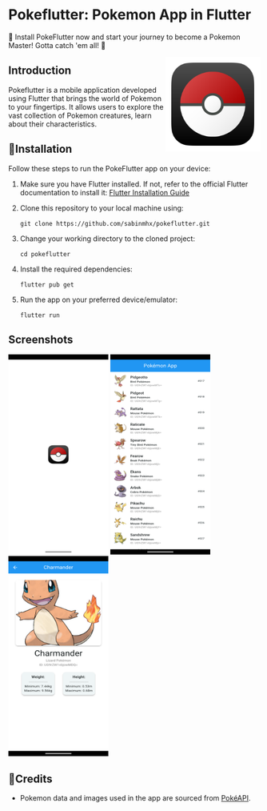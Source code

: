 # Pokeflutter: Pokemon App in Flutter

📱 Install PokeFlutter now and start your journey to become a Pokemon Master! Gotta catch 'em all! 🌟

<img align="right" alt="Pokeflutter Logo" src="https://raw.githubusercontent.com/sabinmhx/pokeflutter/master/assets/icon.png" height="190"/>


## Introduction

Pokeflutter is a mobile application developed using Flutter that brings the world of Pokemon to your fingertips. It allows users to explore the vast collection of Pokemon creatures, learn about their characteristics.

## 📱Installation

Follow these steps to run the PokeFlutter app on your device:

1. Make sure you have Flutter installed. If not, refer to the official Flutter documentation to install it: [Flutter Installation Guide](https://flutter.dev/docs/get-started/install)

2. Clone this repository to your local machine using:

    ```
    git clone https://github.com/sabinmhx/pokeflutter.git
    ```

3. Change your working directory to the cloned project:

    ```
    cd pokeflutter
    ```

4. Install the required dependencies:

    ```
    flutter pub get
    ```

5. Run the app on your preferred device/emulator:

    ```
    flutter run
    ```


## Screenshots

<p float="left">
    <img alt="Loading Screen" src="https://raw.githubusercontent.com/sabinmhx/pokeflutter/master/screenshots/pokeflutter_splash_screen.png" width="200" height="400"/>
    <img alt="Home Page" src="https://raw.githubusercontent.com/sabinmhx/pokeflutter/master/screenshots/pokeflutter_home_page.png" width="200" height="400"/>
    <img alt="Details Page" src="https://raw.githubusercontent.com/sabinmhx/pokeflutter/master/screenshots/pokeflutter_details_page.png" width="200" height="400"/>
</p>

## 🙏Credits

- Pokemon data and images used in the app are sourced from [PokéAPI](https://pokeapi.co/).
